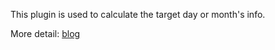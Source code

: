 This plugin is used to calculate the target day or month's info.

More detail: [blog](http://blog.kazaff.me/2016/12/11/去年的今天就是你的deadline/)
